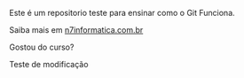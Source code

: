 Este é um repositorio teste para ensinar como o Git Funciona.

Saiba mais em [n7informatica.com.br](http://n7informatica.com.br)




Gostou do curso?

Teste de modificação